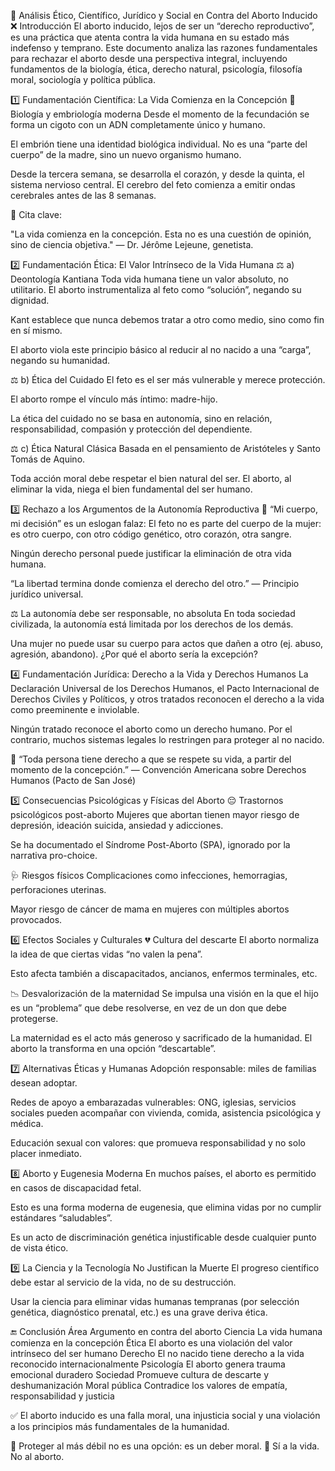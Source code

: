 🛑 Análisis Ético, Científico, Jurídico y Social en Contra del Aborto Inducido
❌ Introducción
El aborto inducido, lejos de ser un “derecho reproductivo”, es una práctica que atenta contra la vida humana en su estado más indefenso y temprano. Este documento analiza las razones fundamentales para rechazar el aborto desde una perspectiva integral, incluyendo fundamentos de la biología, ética, derecho natural, psicología, filosofía moral, sociología y política pública.

1️⃣ Fundamentación Científica: La Vida Comienza en la Concepción
🔬 Biología y embriología moderna
Desde el momento de la fecundación se forma un cigoto con un ADN completamente único y humano.

El embrión tiene una identidad biológica individual. No es una “parte del cuerpo” de la madre, sino un nuevo organismo humano.

Desde la tercera semana, se desarrolla el corazón, y desde la quinta, el sistema nervioso central. El cerebro del feto comienza a emitir ondas cerebrales antes de las 8 semanas.

📌 Cita clave:

"La vida comienza en la concepción. Esta no es una cuestión de opinión, sino de ciencia objetiva." — Dr. Jérôme Lejeune, genetista.

2️⃣ Fundamentación Ética: El Valor Intrínseco de la Vida Humana
⚖️ a) Deontología Kantiana
Toda vida humana tiene un valor absoluto, no utilitario. El aborto instrumentaliza al feto como “solución”, negando su dignidad.

Kant establece que nunca debemos tratar a otro como medio, sino como fin en sí mismo.

El aborto viola este principio básico al reducir al no nacido a una “carga”, negando su humanidad.

⚖️ b) Ética del Cuidado
El feto es el ser más vulnerable y merece protección.

El aborto rompe el vínculo más íntimo: madre-hijo.

La ética del cuidado no se basa en autonomía, sino en relación, responsabilidad, compasión y protección del dependiente.

⚖️ c) Ética Natural Clásica
Basada en el pensamiento de Aristóteles y Santo Tomás de Aquino.

Toda acción moral debe respetar el bien natural del ser. El aborto, al eliminar la vida, niega el bien fundamental del ser humano.

3️⃣ Rechazo a los Argumentos de la Autonomía Reproductiva
🚫 “Mi cuerpo, mi decisión” es un eslogan falaz:
El feto no es parte del cuerpo de la mujer: es otro cuerpo, con otro código genético, otro corazón, otra sangre.

Ningún derecho personal puede justificar la eliminación de otra vida humana.

“La libertad termina donde comienza el derecho del otro.” — Principio jurídico universal.

⚖️ La autonomía debe ser responsable, no absoluta
En toda sociedad civilizada, la autonomía está limitada por los derechos de los demás.

Una mujer no puede usar su cuerpo para actos que dañen a otro (ej. abuso, agresión, abandono). ¿Por qué el aborto sería la excepción?

4️⃣ Fundamentación Jurídica: Derecho a la Vida y Derechos Humanos
La Declaración Universal de los Derechos Humanos, el Pacto Internacional de Derechos Civiles y Políticos, y otros tratados reconocen el derecho a la vida como preeminente e inviolable.

Ningún tratado reconoce el aborto como un derecho humano. Por el contrario, muchos sistemas legales lo restringen para proteger al no nacido.

📌 “Toda persona tiene derecho a que se respete su vida, a partir del momento de la concepción.” — Convención Americana sobre Derechos Humanos (Pacto de San José)

5️⃣ Consecuencias Psicológicas y Físicas del Aborto
😔 Trastornos psicológicos post-aborto
Mujeres que abortan tienen mayor riesgo de depresión, ideación suicida, ansiedad y adicciones.

Se ha documentado el Síndrome Post-Aborto (SPA), ignorado por la narrativa pro-choice.

🩺 Riesgos físicos
Complicaciones como infecciones, hemorragias, perforaciones uterinas.

Mayor riesgo de cáncer de mama en mujeres con múltiples abortos provocados.

6️⃣ Efectos Sociales y Culturales
💔 Cultura del descarte
El aborto normaliza la idea de que ciertas vidas “no valen la pena”.

Esto afecta también a discapacitados, ancianos, enfermos terminales, etc.

📉 Desvalorización de la maternidad
Se impulsa una visión en la que el hijo es un “problema” que debe resolverse, en vez de un don que debe protegerse.

La maternidad es el acto más generoso y sacrificado de la humanidad. El aborto la transforma en una opción “descartable”.

7️⃣ Alternativas Éticas y Humanas
Adopción responsable: miles de familias desean adoptar.

Redes de apoyo a embarazadas vulnerables: ONG, iglesias, servicios sociales pueden acompañar con vivienda, comida, asistencia psicológica y médica.

Educación sexual con valores: que promueva responsabilidad y no solo placer inmediato.

8️⃣ Aborto y Eugenesia Moderna
En muchos países, el aborto es permitido en casos de discapacidad fetal.

Esto es una forma moderna de eugenesia, que elimina vidas por no cumplir estándares “saludables”.

Es un acto de discriminación genética injustificable desde cualquier punto de vista ético.

9️⃣ La Ciencia y la Tecnología No Justifican la Muerte
El progreso científico debe estar al servicio de la vida, no de su destrucción.

Usar la ciencia para eliminar vidas humanas tempranas (por selección genética, diagnóstico prenatal, etc.) es una grave deriva ética.

🔚 Conclusión
Área	Argumento en contra del aborto
Ciencia	La vida humana comienza en la concepción
Ética	El aborto es una violación del valor intrínseco del ser humano
Derecho	El no nacido tiene derecho a la vida reconocido internacionalmente
Psicología	El aborto genera trauma emocional duradero
Sociedad	Promueve cultura de descarte y deshumanización
Moral pública	Contradice los valores de empatía, responsabilidad y justicia

✅ El aborto inducido es una falla moral, una injusticia social y una violación a los principios más fundamentales de la humanidad.

📢 Proteger al más débil no es una opción: es un deber moral.
👶 Sí a la vida. No al aborto.

